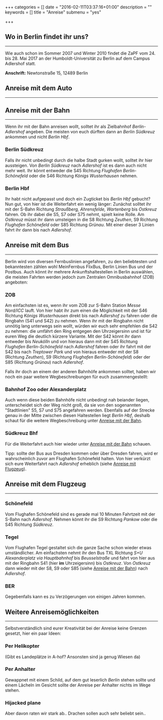 +++
categories = []
date = "2016-02-11T03:37:16+01:00"
description = ""
keywords = []
title = "Anreise"
submenu = "yes"

+++

## Wo in Berlin findet ihr uns?
---
Wie auch schon im Sommer 2007 und Winter 2010 findet die ZaPF vom 24. bis 28. Mai 2017 an der Humboldt-Universität zu Berlin auf dem Campus Adlershof statt.

**Anschrift:** Newtonstraße 15, 12489 Berlin

## Anreise mit dem Auto
---

## Anreise mit der Bahn
---
Wenn ihr mit der Bahn anreisen wollt, solltet ihr als Zielbahnhof *Berlin-Adlershof* angeben. Die meisten von euch dürften dann an *Berlin Südkreuz* ankommen und nicht *Berlin Hbf*.

### Berlin Südkreuz
Falls ihr nicht unbedingt durch die halbe Stadt gurken wollt, solltet ihr hier aussteigen. Von *Berlin Südkreuz* nach *Adlershof* ist es dann auch nicht mehr weit. Ihr könnt entweder die S45 Richtung *Flughafen Berlin-Schönefeld* oder die S46 Richtung *Königs Wusterhausen* nehmen.

### Berlin Hbf
Ihr habt nicht aufgepasst und doch ein Zugticket bis *Berlin Hbf* gebucht? Nun gut, von hier ist die Weiterfahrt ein wenig länger: Zunächst solltet ihr mit der S-Bahn Richtung *Straußberg, Ahrensfelde, Wartenberg* bis *Ostkreuz* fahren. Ob ihr dabei die S5, S7 oder S75 nehmt, spielt keine Rolle. Am *Ostkreuz* müsst ihr dann umsteigen in die S8 Richtung *Zeuthen*, S9 Richtung *Flughafen Schönefeld* oder S85 Richtung *Grünau*. Mit einer dieser 3 Linien fahrt ihr dann bis nach *Adlershof*.

## Anreise mit dem Bus
---
Berlin wird von diversen Fernbuslinien angefahren, zu den beliebtesten und bekanntesten zählen wohl MeinFernbus FlixBus, Berlin Linien Bus und der Postbus. Auch könnt ihr mehrere Ankunftshaltestellen in Berlin auswählen, die meisten Fahrten werden jedoch zum Zentralen Omnibusbahnhof (ZOB) angeboten:

### ZOB
Am einfachsten ist es, wenn ihr vom ZOB zur S-Bahn Station *Messe Nord/ICC* lauft. Von hier habt ihr zum einen die Möglichkeit mit der S46 Richtung *Königs Wusterhausen* direkt bis nach *Adlershof* zu fahren oder die Ringbahn (S41 und S42) zu nehmen. Wenn ihr mit der Ringbahn nicht unnötig lang unterwegs sein wollt, würden wir euch sehr empfehlen die S42 zu nehmen: die umfährt den Ring entgegen den Uhrzeigersinn und ist für euren Weg die deutlich kürzere Variante. Mit der S42 könnt ihr dann entweder bis *Neukölln* und von hieraus dann mit der S45 Richtung *Flughafen Berlin-Schönefeld* nach *Adlershof* fahren oder ihr fahrt mit der S42 bis nach *Treptower Park* und von hieraus entweder mit der S8 (Richtung *Zeuthen*), S9 (Richtung *Flughafen Berlin-Schönefeld*) oder der S85 (Richtung *Grünau*) nach *Adlershof*. 

Falls ihr doch an einem der anderen Bahnhöfe ankommen solltet, haben wir noch ein paar weitere Wegbeschreibungen für euch zusammengestellt:

### Bahnhof Zoo oder Alexanderplatz
Auch wenn diese beiden Bahnhöfe nicht unbedingt nah beiander liegen, unterscheidet sich der Weg nicht groß, da sie von den sogenannten "Stadtlinien" S5, S7 und S75 angefahren werden. Ebenfalls auf der Strecke genau in der Mitte zwischen diesen Haltestellen liegt *Berlin Hbf*, deshalb schaut für die weitere Wegbeschreibung unter [Anreise mit der Bahn](http://localhost:1313/berlin/anreise/#berlin-hbf:1ef837bac404c76400409a2583d081d0).

### Südkreuz Bhf
Für die Weiterfahrt auch hier wieder unter [Anreise mit der Bahn](http://localhost:1313/berlin/anreise/#berlin-südkreuz:1ef837bac404c76400409a2583d081d0) schauen.

Tipp: sollte der Bus aus Dresden kommen oder über Dresden fahren, wird er wahrscheinlich zuvor am Flughafen Schönefeld halten. Von hier verkürzt sich eure Weiterfahrt nach *Adlershof* erheblich (siehe [Anreise mit Flugzeug](http://localhost:1313/berlin/anreise/#schönefeld:1ef837bac404c76400409a2583d081d0)). 

## Anreise mit dem Flugzeug
---
### Schönefeld
Vom Flughafen Schönefeld sind es gerade mal 10 Minuten Fahrtzeit mit der S-Bahn nach *Adlershof*. Nehmen könnt ihr die S9 Richtung *Pankow* oder die S45 Richtung *Südkreuz*.

### Tegel
Vom Flughafen Tegel gestaltet sich die ganze Sache schon wieder etwas umständlicher. Am einfachsten nehmt ihr den Bus TXL Richtung *S+U Alexanderplatz via Hauptbahnhof* bis *Beusselstraße* und fahrt von hier aus mit der Ringbahn S41 (hier **im** Uhrzeigersinn) bis *Ostkreuz*. Von *Ostkreuz* dann wieder mit der S8, S9 oder S85 (siehe [Anreise mit der Bahn](http://localhost:1313/berlin/anreise/#berlin-hbf:1ef837bac404c76400409a2583d081d0)) nach *Adlershof*.

### BER
Gegebenfalls kann es zu Verzögerungen von einigen Jahren kommen.

## Weitere Anreisemöglichkeiten
---
Selbstverständlich sind eurer Kreativität bei der Anreise keine Grenzen gesetzt, hier ein paar Ideen:

### Per Helikopter
(Gibt es Landeplätze in A-hof? Ansonsten sind ja genug Wiesen da)

### Per Anhalter
Gewappnet mit einem Schild, auf dem gut leserlich *Berlin* stehen sollte und einem Lächeln im Gesicht sollte der Anreise per Anhalter nichts im Wege stehen.

### Hijacked plane
Aber davon raten wir stark ab.. Drachen sollen auch sehr beliebt sein..

